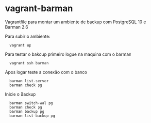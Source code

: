 # vagrant-barman
Vagrantfile para montar um ambiente de backup com PostgreSQL 10 e Barman 2.6

Para subir o ambiente:
```shell
  vagrant up
```
Para testar o bakcup primeiro logue na maquina com o barman
```shell
  vagrant ssh barman
```
Apos logar teste a conexão com o banco
```shell
  barman list-server
  barman check pg
```  
Inicie o Backup
```shell
  barman switch-wal pg
  barman check pg
  barman backup pg
  barman list-backup pg
```

